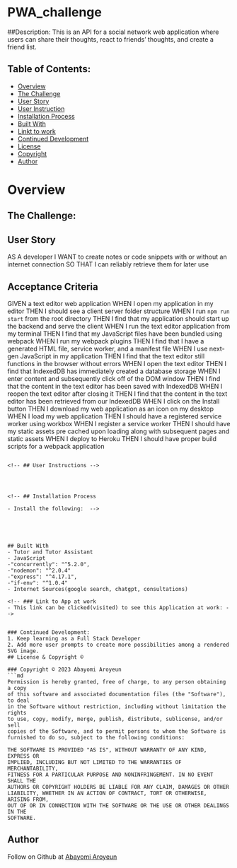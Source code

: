 # PWA_challenge

 ##Description:
This is an API for a social network web application where users can share their thoughts, react to friends’ thoughts, and create a friend list.

## Table of Contents:
- [Overview](#Overview)
- [The Challenge](#The-Challenge)
- [User Story](#user-story)
- [User Instruction](#usage-instruction)
- [Installation Process](#Installation-Process)
- [Built With](#Built-With)
- [Linkt to work](#Link-to-work)
- [Continued Development](#Continued-Development)
- [License](#License)
- [Copyright](#copyright)
- [Author](#Author)


# Overview

## The Challenge:

## User Story

AS A developer
I WANT to create notes or code snippets with or without an internet connection
SO THAT I can reliably retrieve them for later use

## Acceptance Criteria

GIVEN a text editor web application
WHEN I open my application in my editor
THEN I should see a client server folder structure
WHEN I run `npm run start` from the root directory
THEN I find that my application should start up the backend and serve the client
WHEN I run the text editor application from my terminal
THEN I find that my JavaScript files have been bundled using webpack
WHEN I run my webpack plugins
THEN I find that I have a generated HTML file, service worker, and a manifest file
WHEN I use next-gen JavaScript in my application
THEN I find that the text editor still functions in the browser without errors
WHEN I open the text editor
THEN I find that IndexedDB has immediately created a database storage
WHEN I enter content and subsequently click off of the DOM window
THEN I find that the content in the text editor has been saved with IndexedDB
WHEN I reopen the text editor after closing it
THEN I find that the content in the text editor has been retrieved from our IndexedDB
WHEN I click on the Install button
THEN I download my web application as an icon on my desktop
WHEN I load my web application
THEN I should have a registered service worker using workbox
WHEN I register a service worker
THEN I should have my static assets pre cached upon loading along with subsequent pages and static assets
WHEN I deploy to Heroku
THEN I should have proper build scripts for a webpack application
```

<!-- ## User Instructions -->




<!-- ## Installation Process

- Install the following:  -->





## Built With
- Tutor and Tutor Assistant
- JavaScript
-"concurrently": "^5.2.0",
-"nodemon": "^2.0.4"
-"express": "^4.17.1",
-"if-env": "^1.0.4"
- Internet Sources(google search, chatgpt, consultations)

<!-- ### Link to App at work
- This link can be clicked(visited) to see this Application at work: -->
 

### Continued Development:
1. Keep learning as a Full Stack Developer
2. Add more user prompts to create more possibilities among a rendered SVG image.
## License & Copyright ©

### Copyright © 2023 Abayomi Aroyeun
```md
Permission is hereby granted, free of charge, to any person obtaining a copy
of this software and associated documentation files (the "Software"), to deal
in the Software without restriction, including without limitation the rights
to use, copy, modify, merge, publish, distribute, sublicense, and/or sell
copies of the Software, and to permit persons to whom the Software is
furnished to do so, subject to the following conditions:

THE SOFTWARE IS PROVIDED "AS IS", WITHOUT WARRANTY OF ANY KIND, EXPRESS OR
IMPLIED, INCLUDING BUT NOT LIMITED TO THE WARRANTIES OF MERCHANTABILITY,
FITNESS FOR A PARTICULAR PURPOSE AND NONINFRINGEMENT. IN NO EVENT SHALL THE
AUTHORS OR COPYRIGHT HOLDERS BE LIABLE FOR ANY CLAIM, DAMAGES OR OTHER
LIABILITY, WHETHER IN AN ACTION OF CONTRACT, TORT OR OTHERWISE, ARISING FROM,
OUT OF OR IN CONNECTION WITH THE SOFTWARE OR THE USE OR OTHER DEALINGS IN THE
SOFTWARE.
```

  
## Author

Follow on Github at [Abayomi Aroyeun](https://github.com/AbayomiAroyeun)